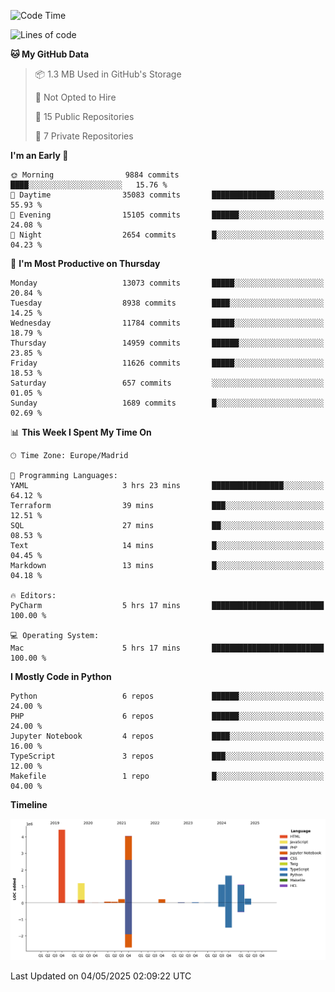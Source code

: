 <!--START_SECTION:waka-->
![Code Time](http://img.shields.io/badge/Code%20Time-799%20hrs%2042%20mins-blue)

![Lines of code](https://img.shields.io/badge/From%20Hello%20World%20I%27ve%20Written-14.4%20million%20lines%20of%20code-blue)

**🐱 My GitHub Data** 

> 📦 1.3 MB Used in GitHub's Storage 
 > 
> 🚫 Not Opted to Hire
 > 
> 📜 15 Public Repositories 
 > 
> 🔑 7 Private Repositories 
 > 
**I'm an Early 🐤** 

```text
🌞 Morning                9884 commits        ████░░░░░░░░░░░░░░░░░░░░░   15.76 % 
🌆 Daytime                35083 commits       ██████████████░░░░░░░░░░░   55.93 % 
🌃 Evening                15105 commits       ██████░░░░░░░░░░░░░░░░░░░   24.08 % 
🌙 Night                  2654 commits        █░░░░░░░░░░░░░░░░░░░░░░░░   04.23 % 
```
📅 **I'm Most Productive on Thursday** 

```text
Monday                   13073 commits       █████░░░░░░░░░░░░░░░░░░░░   20.84 % 
Tuesday                  8938 commits        ████░░░░░░░░░░░░░░░░░░░░░   14.25 % 
Wednesday                11784 commits       █████░░░░░░░░░░░░░░░░░░░░   18.79 % 
Thursday                 14959 commits       ██████░░░░░░░░░░░░░░░░░░░   23.85 % 
Friday                   11626 commits       █████░░░░░░░░░░░░░░░░░░░░   18.53 % 
Saturday                 657 commits         ░░░░░░░░░░░░░░░░░░░░░░░░░   01.05 % 
Sunday                   1689 commits        █░░░░░░░░░░░░░░░░░░░░░░░░   02.69 % 
```


📊 **This Week I Spent My Time On** 

```text
🕑︎ Time Zone: Europe/Madrid

💬 Programming Languages: 
YAML                     3 hrs 23 mins       ████████████████░░░░░░░░░   64.12 % 
Terraform                39 mins             ███░░░░░░░░░░░░░░░░░░░░░░   12.51 % 
SQL                      27 mins             ██░░░░░░░░░░░░░░░░░░░░░░░   08.53 % 
Text                     14 mins             █░░░░░░░░░░░░░░░░░░░░░░░░   04.45 % 
Markdown                 13 mins             █░░░░░░░░░░░░░░░░░░░░░░░░   04.18 % 

🔥 Editors: 
PyCharm                  5 hrs 17 mins       █████████████████████████   100.00 % 

💻 Operating System: 
Mac                      5 hrs 17 mins       █████████████████████████   100.00 % 
```

**I Mostly Code in Python** 

```text
Python                   6 repos             ██████░░░░░░░░░░░░░░░░░░░   24.00 % 
PHP                      6 repos             ██████░░░░░░░░░░░░░░░░░░░   24.00 % 
Jupyter Notebook         4 repos             ████░░░░░░░░░░░░░░░░░░░░░   16.00 % 
TypeScript               3 repos             ███░░░░░░░░░░░░░░░░░░░░░░   12.00 % 
Makefile                 1 repo              █░░░░░░░░░░░░░░░░░░░░░░░░   04.00 % 
```



**Timeline**

![Lines of Code chart](https://raw.githubusercontent.com/danisoronellas/danisoronellas/main/assets/bar_graph.png)


 Last Updated on 04/05/2025 02:09:22 UTC
<!--END_SECTION:waka-->
